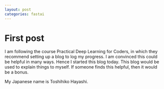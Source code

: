 ```yaml
---
layout: post
categories: fastai
---
```

# First post

I am following the course Practical Deep Learning for Coders, in which they recommend setting up a blog to log my progress. I am convinced this could be helpful in many ways. Hence I started this blog today. This blog would be used to explain things to myself. If someone finds this helpful, then it would be a bonus.

My Japanese name is Toshihiko Hayashi.
